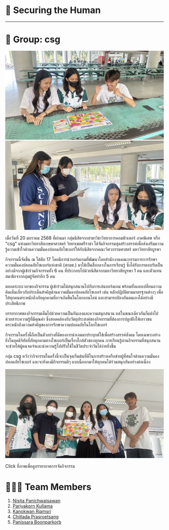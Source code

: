 # 🔐 Securing the Human

---

# 🌷 Group: csg

![image1](Images/IMG_7377.jpeg)
![image2](Images/IMG_7378.jpeg)

เมื่อวันที่ 20 มกราคม 2568 ที่ผ่านมา กลุ่มนิสิตจากสาขาวิชาวิทยาการคอมพิวเตอร์ ภาคพิเศษ หรือ "csg" แห่งมหาวิทยาลัยเกษตรศาสตร์ วิทยาเขตศรีราชา ได้จัดกิจกรรมสุดสร้างสรรค์เพื่อส่งเสริมความรู้ความเข้าใจด้านความมั่นคงปลอดภัยไซเบอร์ให้กับนิสิตจากคณะวิศวกรรมศาสตร์ มหาวิทยาลัยบูรพา

กิจกรรมนี้จัดขึ้น ณ ใต้ตึก 17 โดยมีการนำบอร์ดเกมที่พัฒนาโดยสำนักงานคณะกรรมการการรักษาความมั่นคงปลอดภัยไซเบอร์แห่งชาติ (สกมช.) มาใช้เป็นสื่อกลางในการเรียนรู้ ซึ่งได้รับการตอบรับเป็นอย่างดีจากผู้เข้าร่วมกิจกรรมทั้ง 6 คน ที่ประกอบไปด้วยนิสิตจากมหาวิทยาลัยบูรพา 1 คน และตัวแทนสมาชิกจากกลุ่มผู้จัดทำอีก 5 คน

ตลอดระยะเวลาของกิจกรรม ผู้เข้าร่วมได้สนุกสนานไปกับการเล่นบอร์ดเกม พร้อมทั้งแลกเปลี่ยนความคิดเห็นเกี่ยวกับประเด็นสำคัญด้านความมั่นคงปลอดภัยไซเบอร์ เช่น หลักปฏิบัติตามมาตรฐานต่างๆ เพื่อให้ทุกคนตระหนักถึงภัยคุกคามที่อาจเกิดขึ้นในโลกออนไลน์ และสามารถป้องกันตนเองได้อย่างมีประสิทธิภาพ

บรรยากาศของกิจกรรมเต็มไปด้วยความเป็นกันเองและความสนุกสนาน แต่ในขณะเดียวกันก็แฝงไปด้วยสาระความรู้ที่มีคุณค่า ซึ่งสอดคล้องกับวัตถุประสงค์ของกิจกรรมที่ต้องการปลูกฝังให้เยาวชนตระหนักถึงความสำคัญของการรักษาความปลอดภัยในโลกไซเบอร์

กิจกรรมในครั้งนี้ถือเป็นตัวอย่างที่ดีของการนำเกมมาประยุกต์ใช้เพื่อสร้างสรรค์สังคม โดยเฉพาะอย่างยิ่งในยุคดิจิทัลที่ภัยคุกคามทางไซเบอร์เป็นเรื่องใกล้ตัวของทุกคน การเรียนรู้ผ่านกิจกรรมที่สนุกสนานจะช่วยให้ผู้คนจดจำและนำความรู้ไปปรับใช้ในชีวิตประจำวันได้ง่ายยิ่งขึ้น

กลุ่ม csg หวังว่ากิจกรรมในครั้งนี้จะเป็นจุดเริ่มต้นที่ดีในการสร้างเครือข่ายผู้ที่สนใจด้านความมั่นคงปลอดภัยไซเบอร์ และจะยังคงมีกิจกรรมดีๆ แบบนี้ออกมาให้ทุกคนได้ร่วมสนุกกันอย่างต่อเนื่อง

[![Video](Images/IMG_7379.jpeg)](https://youtu.be/ZcqnTYy32So)

Click ที่ภาพเพื่อดูบรรยากาศการจัดกิจกรรม

# 🙋🏻‍♀️ Team Members

1. [Nisita Panichwaisawan](https://kemikha01.github.io/boardgame)
2. [Pariyakorn Kullama](https://6530200274.github.io/boardgame)
3. [Kanokwan Riamsri](https://penpicha31.github.io/boardgame)
4. [Chitlada Prasroetsang](https://manatsawee-pi.github.io/boardgame)
5. [Panissara Boonparkorb](https://skyandz.github.io/boardgame)
